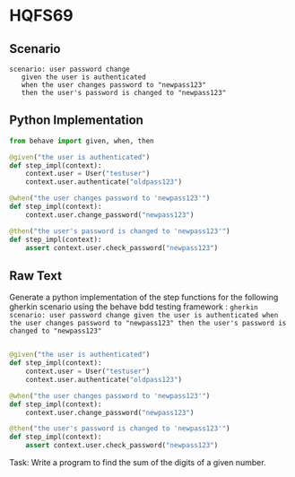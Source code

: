 # HQFS69
## Scenario
```gherkin
scenario: user password change 
   given the user is authenticated 
   when the user changes password to "newpass123" 
   then the user's password is changed to "newpass123"
```


## Python Implementation
```python
from behave import given, when, then

@given("the user is authenticated")
def step_impl(context):
    context.user = User("testuser")
    context.user.authenticate("oldpass123")

@when("the user changes password to 'newpass123'")
def step_impl(context):
    context.user.change_password("newpass123")

@then("the user's password is changed to 'newpass123'")
def step_impl(context):
    assert context.user.check_password("newpass123")
```


## Raw Text
Generate a python implementation of the step functions for the following gherkin scenario using the behave bdd testing framework : ```gherkin scenario: user password change given the user is authenticated when the user changes password to "newpass123" then the user's password is changed to "newpass123" ```



```python from behave import given, when, then

@given("the user is authenticated")
def step_impl(context):
    context.user = User("testuser")
    context.user.authenticate("oldpass123")

@when("the user changes password to 'newpass123'")
def step_impl(context):
    context.user.change_password("newpass123")

@then("the user's password is changed to 'newpass123'")
def step_impl(context):
    assert context.user.check_password("newpass123")
```

Task: Write a program to find the sum of the digits of a given number.
